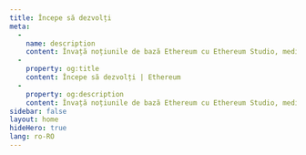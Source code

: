 ```yaml
---
title: Începe să dezvolți
meta:
  - 
    name: description
    content: Învață noțiunile de bază Ethereum cu Ethereum Studio, mediul de dezvoltare integrat pe web pentru construirea și testarea contractelor smart.
  - 
    property: og:title
    content: Începe să dezvolți | Ethereum
  - 
    property: og:description
    content: Învață noțiunile de bază Ethereum cu Ethereum Studio, mediul de dezvoltare integrat pe web pentru crearea și testarea contractelor smart.
sidebar: false
layout: home
hideHero: true
lang: ro-RO
---
```


<BuildPage />